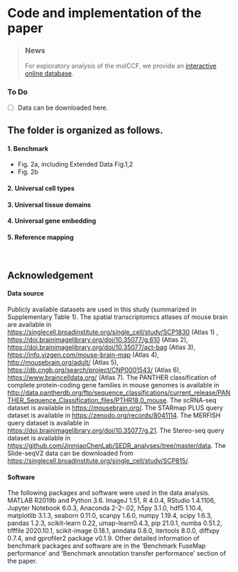 # Code and implementation of the paper 

> ### News
> For exploratory analysis of the molCCF, we provide an [interactive online database](http://fusemap.spatial-atlas.net/).
>

### To Do
- [ ] Data can be downloaded here.



## The folder is organized as follows.

#### 1. Benchmark
* Fig. 2a, including Extended Data Fig.1,2
* Fig. 2b

#### 2. Universal cell types

#### 3. Universal tissue domains

#### 4. Universal gene embedding

#### 5. Reference mapping

<br>

## Acknowledgement
#### Data source
Publicly available datasets are used in this study (summarized in Supplementary Table 1). The spatial transcriptomics atlases of mouse brain are available in https://singlecell.broadinstitute.org/single_cell/study/SCP1830 (Atlas 1) , https://doi.brainimagelibrary.org/doi/10.35077/g.610 (Atlas 2), https://doi.brainimagelibrary.org/doi/10.35077/act-bag (Atlas 3), https://info.vizgen.com/mouse-brain-map (Atlas 4), http://mousebrain.org/adult/ (Atlas 5), https://db.cngb.org/search/project/CNP0001543/ (Atlas 6), https://www.braincelldata.org/ (Atlas 7). The PANTHER classification of complete protein-coding gene families in mouse genomes is available in http://data.pantherdb.org/ftp/sequence_classifications/current_release/PANTHER_Sequence_Classification_files/PTHR18.0_mouse. The scRNA-seq dataset is available in https://mousebrain.org/. The STARmap PLUS query dataset is available in https://zenodo.org/records/8041114. The MERFISH query dataset is available in https://doi.brainimagelibrary.org/doi/10.35077/g.21. The Stereo-seq query dataset is available in https://github.com/JinmiaoChenLab/SEDR_analyses/tree/master/data. The Slide-seqV2 data can be downloaded from https://singlecell.broadinstitute.org/single_cell/study/SCP815/.

#### Software
The following packages and software were used in the data analysis. MATLAB R2019b and Python 3.6. ImageJ 1.51, R 4.0.4, RStudio 1.4.1106, Jupyter Notebook 6.0.3, Anaconda 2-2-.02, h5py 3.1.0, hdf5 1.10.4, matplotlib 3.1.3, seaborn 0.11.0, scanpy 1.6.0, numpy 1.19.4, scipy 1.6.3, pandas 1.2.3, scikit-learn 0.22, umap-learn0.4.3, pip 21.0.1, numba 0.51.2, tifffile 2020.10.1, scikit-image 0.18.1, anndata 0.8.0, itertools 8.0.0, diffxpy 0.7.4, and gprofiler2 package v0.1.9. Other detailed information of benchmark packages and software are in the ‘Benchmark FuseMap performance’ and ‘Benchmark annotation transfer performance’ section of the paper.


